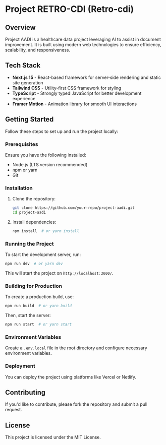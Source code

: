 # Project RETRO-CDI (Retro-cdi)

## Overview

Project AADI is a healthcare data project leveraging AI to assist in document improvement. It is built using modern web technologies to ensure efficiency, scalability, and responsiveness.

## Tech Stack

- **Next.js 15** - React-based framework for server-side rendering and static site generation
- **Tailwind CSS** - Utility-first CSS framework for styling
- **TypeScript** - Strongly typed JavaScript for better development experience
- **Framer Motion** - Animation library for smooth UI interactions

## Getting Started

Follow these steps to set up and run the project locally:

### Prerequisites

Ensure you have the following installed:

- Node.js (LTS version recommended)
- npm or yarn
- Git

### Installation

1. Clone the repository:

   ```bash
   git clone https://github.com/your-repo/project-aadi.git
   cd project-aadi
   ```

2. Install dependencies:

   ```bash
   npm install  # or yarn install
   ```

### Running the Project

To start the development server, run:

```bash
npm run dev  # or yarn dev
```

This will start the project on `http://localhost:3000/`.

### Building for Production

To create a production build, use:

```bash
npm run build  # or yarn build
```

Then, start the server:

```bash
npm run start  # or yarn start
```

### Environment Variables

Create a `.env.local` file in the root directory and configure necessary environment variables.

### Deployment

You can deploy the project using platforms like Vercel or Netlify.

## Contributing

If you'd like to contribute, please fork the repository and submit a pull request.

## License

This project is licensed under the MIT License.
